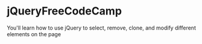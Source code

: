 # jQueryFreeCodeCamp
 You'll learn how to use jQuery to select, remove, clone, and modify different elements on the page
